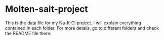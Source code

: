 # Molten-salt-project
This is the data file for my Na-K-Cl project. I will explain everything contained in each folder.
For more details, go to different folders and check the README file there.
